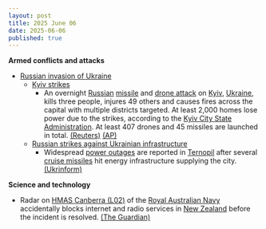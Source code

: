```yaml
---
layout: post
title: 2025 June 06
date: 2025-06-06
published: true
---
```



**Armed conflicts and attacks**

* [Russian invasion of Ukraine](https://en.wikipedia.org/wiki/Russian_invasion_of_Ukraine "Russian invasion of Ukraine")
  + [Kyiv strikes](https://en.wikipedia.org/wiki/Kyiv_strikes_%282022%E2%80%93present%29 "Kyiv strikes (2022–present)")
    - An overnight [Russian](https://en.wikipedia.org/wiki/Russian_Armed_Forces "Russian Armed Forces") [missile](https://en.wikipedia.org/wiki/Missile "Missile") and [drone attack](https://en.wikipedia.org/wiki/Drone_warfare "Drone warfare") on [Kyiv](https://en.wikipedia.org/wiki/Kyiv "Kyiv"), [Ukraine](https://en.wikipedia.org/wiki/Ukraine "Ukraine"), kills three people, injures 49 others and causes fires across the capital with multiple districts targeted. At least 2,000 homes lose power due to the strikes, according to the [Kyiv City State Administration](https://en.wikipedia.org/wiki/Kyiv_City_State_Administration "Kyiv City State Administration"). At least 407 drones and 45 missiles are launched in total. [(Reuters)](https://www.reuters.com/world/europe/russian-drones-attack-kyiv-witnesses-report-explosions-fire-2025-06-05/) [(AP)](https://apnews.com/article/russia-ukraine-war-putin-zelenskyy-trump-80c8984bc2e52da0212da4e0d4cf8220)
  + [Russian strikes against Ukrainian infrastructure](https://en.wikipedia.org/wiki/Russian_strikes_against_Ukrainian_infrastructure_%282022%E2%80%93present%29 "Russian strikes against Ukrainian infrastructure (2022–present)")
    - Widespread [power outages](https://en.wikipedia.org/wiki/Power_outage "Power outage") are reported in [Ternopil](https://en.wikipedia.org/wiki/Ternopil "Ternopil") after several [cruise missiles](https://en.wikipedia.org/wiki/Cruise_missile "Cruise missile") hit energy infrastructure supplying the city. [(Ukrinform)](https://www.ukrinform.net/rubric-ato/4001254-ternopil-region-under-massive-russias-attack-multiple-hits-reported-rma.html)

**Science and technology**

* Radar on [HMAS Canberra (L02)](https://en.wikipedia.org/wiki/HMAS_Canberra_%28L02%29 "HMAS Canberra (L02)") of the [Royal Australian Navy](https://en.wikipedia.org/wiki/Royal_Australian_Navy "Royal Australian Navy") accidentally blocks internet and radio services in [New Zealand](https://en.wikipedia.org/wiki/New_Zealand "New Zealand") before the incident is resolved. [(The Guardian)](https://www.theguardian.com/australia-news/2025/jun/06/australian-navy-ship-accidentally-blocks-wifi-across-parts-of-new-zealand)
